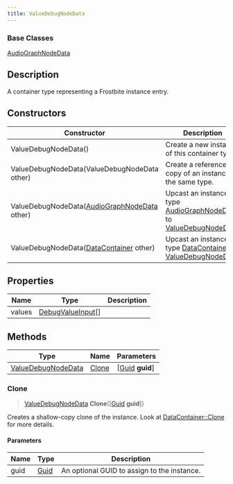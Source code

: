 ```yaml
---
title: ValueDebugNodeData
---
```

### Base Classes

[AudioGraphNodeData](AudioGraphNodeData)

## Description

A container type representing a Frostbite instance entry.

## Constructors

| Constructor                                                                   | Description                                                                                                                 |
| ----------------------------------------------------------------------------- | --------------------------------------------------------------------------------------------------------------------------- |
| ValueDebugNodeData()                                                          | Create a new instance of this container type.                                                                               |
| ValueDebugNodeData(ValueDebugNodeData other)                                  | Create a reference copy of an instance of the same type.                                                                    |
| ValueDebugNodeData([AudioGraphNodeData](AudioGraphNodeData) other)            | Upcast an instance of type [AudioGraphNodeData](AudioGraphNodeData) to [ValueDebugNodeData](ValueDebugNodeData).            |
| ValueDebugNodeData([DataContainer](/vext/ref/shared/class/datacontainer) other) | Upcast an instance of type [DataContainer](/vext/ref/shared/class/datacontainer) to [ValueDebugNodeData](ValueDebugNodeData). |

## Properties

| Name   | Type                                   | Description |
| ------ | -------------------------------------- | ----------- |
| values | [DebugValueInput](DebugValueInput)\[\] |             |

## Methods

| Type                                     | Name            | Parameters                                     |
| ---------------------------------------- | --------------- | ---------------------------------------------- |
| [ValueDebugNodeData](ValueDebugNodeData) | [Clone](#clone) | \[[Guid](/vext/ref/shared/class/guid) **guid**\] |

### Clone

> [ValueDebugNodeData](ValueDebugNodeData) **Clone**(\[[Guid](/vext/ref/shared/class/guid) **guid**\])

Creates a shallow-copy clone of the instance. Look at [DataContainer::Clone](/vext/ref/shared/class/datacontainer#clone) for more details.

#### Parameters

| Name | Type         | Description                                 |
| ---- | ------------ | ------------------------------------------- |
| guid | [Guid](Guid) | An optional GUID to assign to the instance. |
